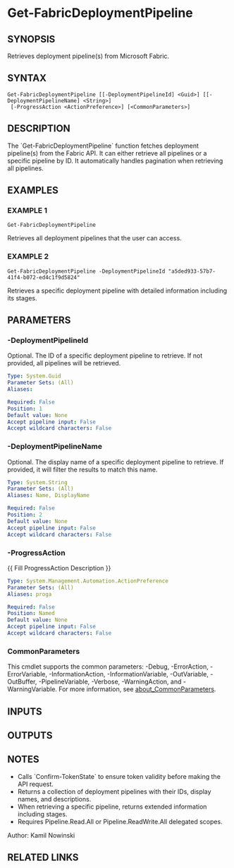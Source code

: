 ﻿---
external help file: FabricTools-help.xml
Module Name: FabricTools
online version:
schema: 2.0.0
---

# Get-FabricDeploymentPipeline

## SYNOPSIS
Retrieves deployment pipeline(s) from Microsoft Fabric.

## SYNTAX

```
Get-FabricDeploymentPipeline [[-DeploymentPipelineId] <Guid>] [[-DeploymentPipelineName] <String>]
 [-ProgressAction <ActionPreference>] [<CommonParameters>]
```

## DESCRIPTION
The \`Get-FabricDeploymentPipeline\` function fetches deployment pipeline(s) from the Fabric API.
It can either retrieve all pipelines or a specific pipeline by ID.
It automatically handles pagination when retrieving all pipelines.

## EXAMPLES

### EXAMPLE 1
```
Get-FabricDeploymentPipeline
```

Retrieves all deployment pipelines that the user can access.

### EXAMPLE 2
```
Get-FabricDeploymentPipeline -DeploymentPipelineId "a5ded933-57b7-41f4-b072-ed4c1f9d5824"
```

Retrieves a specific deployment pipeline with detailed information including its stages.

## PARAMETERS

### -DeploymentPipelineId
Optional.
The ID of a specific deployment pipeline to retrieve.
If not provided, all pipelines will be retrieved.

```yaml
Type: System.Guid
Parameter Sets: (All)
Aliases:

Required: False
Position: 1
Default value: None
Accept pipeline input: False
Accept wildcard characters: False
```

### -DeploymentPipelineName
Optional.
The display name of a specific deployment pipeline to retrieve.
If provided, it will filter the results to match this name.

```yaml
Type: System.String
Parameter Sets: (All)
Aliases: Name, DisplayName

Required: False
Position: 2
Default value: None
Accept pipeline input: False
Accept wildcard characters: False
```

### -ProgressAction
{{ Fill ProgressAction Description }}

```yaml
Type: System.Management.Automation.ActionPreference
Parameter Sets: (All)
Aliases: proga

Required: False
Position: Named
Default value: None
Accept pipeline input: False
Accept wildcard characters: False
```

### CommonParameters
This cmdlet supports the common parameters: -Debug, -ErrorAction, -ErrorVariable, -InformationAction, -InformationVariable, -OutVariable, -OutBuffer, -PipelineVariable, -Verbose, -WarningAction, and -WarningVariable. For more information, see [about_CommonParameters](http://go.microsoft.com/fwlink/?LinkID=113216).

## INPUTS

## OUTPUTS

## NOTES
- Calls \`Confirm-TokenState\` to ensure token validity before making the API request.
- Returns a collection of deployment pipelines with their IDs, display names, and descriptions.
- When retrieving a specific pipeline, returns extended information including stages.
- Requires Pipeline.Read.All or Pipeline.ReadWrite.All delegated scopes.

Author: Kamil Nowinski

## RELATED LINKS
